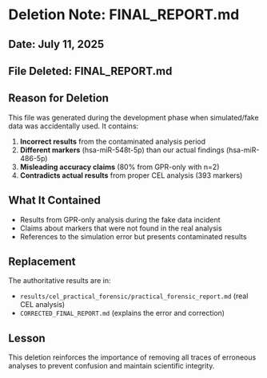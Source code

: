 # Deletion Note: FINAL_REPORT.md

## Date: July 11, 2025

## File Deleted: FINAL_REPORT.md

## Reason for Deletion

This file was generated during the development phase when simulated/fake data was accidentally used. It contains:

1. **Incorrect results** from the contaminated analysis period
2. **Different markers** (hsa-miR-548t-5p) than our actual findings (hsa-miR-486-5p)
3. **Misleading accuracy claims** (80% from GPR-only with n=2)
4. **Contradicts actual results** from proper CEL analysis (393 markers)

## What It Contained
- Results from GPR-only analysis during the fake data incident
- Claims about markers that were not found in the real analysis
- References to the simulation error but presents contaminated results

## Replacement
The authoritative results are in:
- `results/cel_practical_forensic/practical_forensic_report.md` (real CEL analysis)
- `CORRECTED_FINAL_REPORT.md` (explains the error and correction)

## Lesson
This deletion reinforces the importance of removing all traces of erroneous analyses to prevent confusion and maintain scientific integrity.